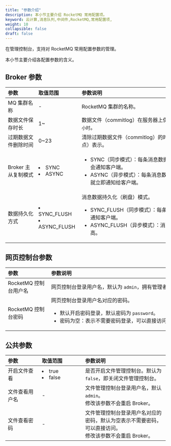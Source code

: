 ```yaml
---
title: "参数介绍"
description: 本小节主要介绍 RocketMQ 常用配置项。 
keyword: 云计算,消息队列,中间件,RocketMQ,常用配置项,
weight: 10
collapsible: false
draft: false
---
```


在管理控制台，支持对 RocketMQ 常用配置参数的管理。

本小节主要介绍各配置参数的含义。

## Broker 参数

| <span style="display:inline-block;width:80px">参数</span> | <span style="display:inline-block;width:120px">取值范围</span> | <span style="display:inline-block;width:440px">参数说明</span> |
| :-------------------------------------------------------- | :----------------------------------------------------------- | :----------------------------------------------------------- |
| MQ 集群名称                                               | -                                                            | RocketMQ 集群的名称。                                        |
| 数据文件保存时长                                          | 1~                                                           | 数据文件（commitlog）在服务器上保留的最长时间，单位为`小时`。 |
| 过期数据文件删除时间                                      | 0~23                                                         | 清除过期数据文件（commitlog）的时间，以 24 小时制（整点）表示。 |
| Broker 主从复制模式                                       | <li>SYNC </li><li>ASYNC </li>                                          | <ul><li>SYNC（同步模式）：每条消息数据复制到所有从节点，才会通知客户端。</li><li>ASYNC（异步模式）：每条消息数据在主节点处理完成，就立即通知给客户端。</li></ul> |
| 数据持久化方式                                            | <li>SYNC_FLUSH </li><li>ASYNC_FLUSH </li>                              | 消息数据持久化（刷盘）模式。<ul><li>SYNC_FLUSH（同步模式）：每条消息成功写入磁盘后才通知客户端。</li><li>ASYNC_FLUSH（异步模式）：消息批量写到磁盘，性能更高。</li></ul> |

## 网页控制台参数

| <span style="display:inline-block;width:120px">参数</span> | <span style="display:inline-block;width:440px">参数说明</span> |
| :--------------------------------------------------------- | :----------------------------------------------------------- |
| RocketMQ 控制台用户名                                      | 网页控制台登录用户名，默认为 `admin`，拥有管理者权限。       |
| RocketMQ 控制台密码                                        | 网页控制台登录用户名对应的密码。<ul><li>默认开启密码登录，默认密码为 `password`。</li><li>密码为空：表示不需要密码登录，可以直接访问。</li></ul> |

## 公共参数

|<span style="display:inline-block;width:80px">参数</span> |<span style="display:inline-block;width:120px">取值范围</span>|参数说明|
|:----|:----|:----|
| 开启文件查看 |  <li>true </li><li>false </li> | 是否开启文件管理控制台。默认为 `false`，即关闭文件管理控制台。 |
| 文件查看用户名                                            | -                                                            | 文件管理控制台登录用户名，默认`admin`。<br />修改该参数不会重启 Broker。 |
| 文件查看密码                                              | -                                                            | 文件管理控制台登录用户名对应的密码，默认为空表示不需要密码，可以直接访问。<br />修改该参数不会重启 Broker。 |

